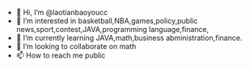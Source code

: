 - 👋 Hi, I’m @laotianbaoyoucc
- 👀 I’m interested in basketball,NBA,games,policy,public news,sport,contest,JAVA,programming language,finance,
- 🌱 I’m currently learning JAVA,math,business abministration,finance.
- 💞️ I’m looking to collaborate on math
- 📫 How to reach me public

<!---
laotianbaoyoucc/laotianbaoyoucc is a ✨ special ✨ repository because its `README.md` (this file) appears on your GitHub profile.
You can click the Preview link to take a look at your changes.
--->

